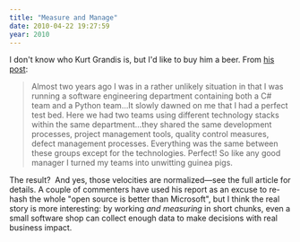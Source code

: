 ```yaml
---
title: "Measure and Manage"
date: 2010-04-22 19:27:59
year: 2010
---
```

I don't know who Kurt Grandis is, but I'd like to buy him a beer. From <a href="http://kurtgrandis.com/blog/2010/02/24/python-django-vs-c-asp-net-productivity-showdown/">his post</a>:
<blockquote>Almost two years ago I was in a rather unlikely situation in that I  was running a software engineering department containing both a C# team  and a Python team…It slowly dawned on me that I had a perfect test bed. Here we had two  teams using different technology stacks within the same department…they shared the same development processes,  project management tools, quality control measures, defect management  processes. Everything was the same between these groups except for the  technologies. Perfect! So like any good manager I turned my teams into  unwitting guinea pigs.</blockquote>
The result?
<img src="http://kurtgrandis.com/blog/wp-content/uploads/2010/02/django_asp_histo1.png" alt="" />
And yes, those velocities are normalized—see the full article for details. A couple of commenters have used his report as an excuse to re-hash the whole "open source is better than Microsoft", but I think the real story is more interesting: by working <em>and measuring</em> in short chunks, even a small software shop can collect enough data to make decisions with real business impact.
